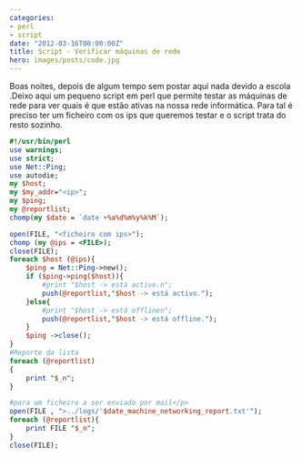 ```yaml
---
categories:
- perl
- script
date: "2012-03-16T00:00:00Z"
title: Script - Verificar máquinas de rede
hero: images/posts/code.jpg
---
```


Boas noites, depois de algum tempo sem postar aqui nada devido a escola .Deixo aqui um pequeno script em perl que permite
testar as máquinas de rede para ver quais é que estão ativas na nossa rede informática.
Para tal é preciso ter um ficheiro com os ips que queremos testar e o script trata do resto sozinho.

```perl
#!/usr/bin/perl
use warnings;
use strict;
use Net::Ping;
use autodie;
my $host;
my $my_addr="<ip>";
my $ping;
my @reportlist;
chomp(my $date = `date +%a%d%m%y%k%M`);

open(FILE, "<ficheiro com ips>");
chomp (my @ips = <FILE>);
close(FILE);
foreach $host (@ips){
    $ping = Net::Ping->new();
    if ($ping->ping($host)){
        #print "$host -> está activo.n";
        push(@reportlist,"$host -> está activo.");
    }else{
        #print "$host -> está offlinen";
        push(@reportlist,"$host -> está offline.");
    }
    $ping ->close();
}
#Reporte da lista
foreach (@reportlist)
{
    print "$_n";
}

#para um ficheiro a ser enviado por mail</p>
open(FILE , ">../logs/'$date_machine_networking_report.txt'");
foreach (@reportlist){
    print FILE "$_n";
}
close(FILE);
```
